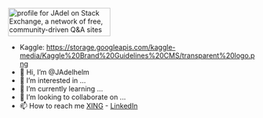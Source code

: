 
<a href="https://stackexchange.com/users/21957806"><img src="https://stackexchange.com/users/flair/21957806.png" width="208" height="58" alt="profile for JAdel on Stack Exchange, a network of free, community-driven Q&amp;A sites" title="profile for JAdel on Stack Exchange, a network of free, community-driven Q&amp;A sites"></a>
- Kaggle: https://storage.googleapis.com/kaggle-media/Kaggle%20Brand%20Guidelines%20CMS/transparent%20logo.png
- 👋 Hi, I’m @JAdelhelm
- 👀 I’m interested in ...
- 🌱 I’m currently learning ...
- 💞️ I’m looking to collaborate on ...
- 📫 How to reach me [XING](https://www.xing.com/profile/Joerg_Adelhelm/cv) - [LinkedIn](https://de.linkedin.com/in/j%C3%B6rg-adelhelm-b938841b9)



<!---
JAdelhelm/JAdelhelm is a ✨ special ✨ repository because its `README.md` (this file) appears on your GitHub profile.
You can click the Preview link to take a look at your changes.
--->
